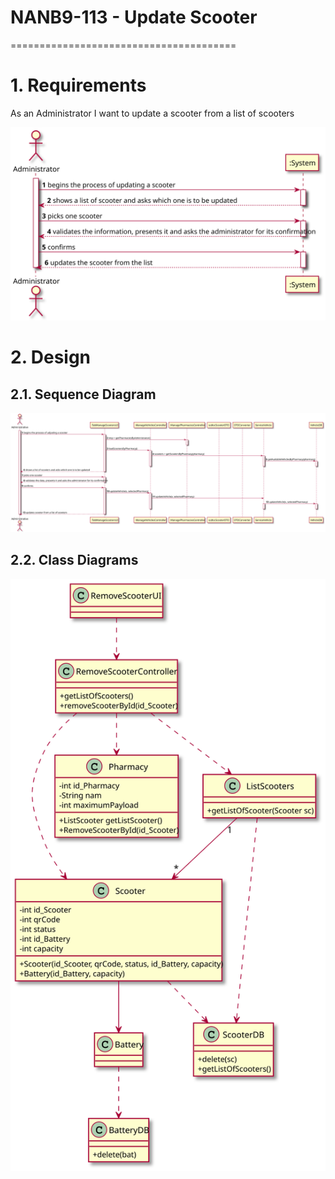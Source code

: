 # NANB9-113 - Update Scooter
 =======================================

# 1. Requirements

As an Administrator I want to update a scooter from a list of scooters

![NANB9-113_SSD_Update_Scooter.svg](NANB9-113_SSD_Update_Scooter.svg)

# 2. Design

## 2.1. Sequence Diagram

![NANB9-113_SD_Update_Scooter.svg](NANB9-113_SD_Update_Scooter.svg)

## 2.2. Class Diagrams

![NANB9-113_CD_Update_Scooter.svg](NANB9-113_CD_Update_Scooter.svg)
